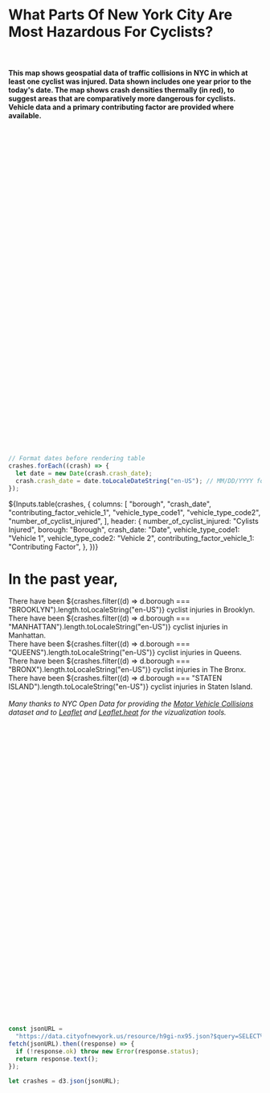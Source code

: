 <!DOCTYPE html>
<html lang="en">
<head width=100%> 
  <meta charset="UTF-8">
  <meta name="viewport" content="width=device-width, initial-scale=1.0">
  <title>NYC Bicycle Crash Heatmap</title>
     <h1>What Parts Of New York City Are Most Hazardous For Cyclists?</h1>
     <br>
     <h4>This map shows geospatial data of traffic collisions in NYC in which at least one cyclist was injured. Data shown includes one year prior to the today's date. The map shows crash densities thermally (in red), to suggest areas that are comparatively more dangerous for cyclists. Vehicle data and a primary contributing factor are provided where available. <br>
      </h4>
     <br>
     <br>

<!-- ```js
const color = Plot.scale({
  color: {
    type: "categorical",
    domain: d3.groupSort(
      crashes,
      (D) => -D.length,
      (d) => d.borough
    ),
    unknown: "var(--theme-foreground-muted)",
  },
});
``` -->
<!-- 
```js
const MapView = view(
  Inputs.select(["Show All", "Manhattan", "Brooklyn", "Queens", "Bronx","Staten Island", "E-Bikes", "Pedicabs"], { label: "Map Options" })
);
``` -->

<div class="card card-cols-2">
  <div class="card">
<!-- PUT LEGEND HERE -->
     <div id="map"></div>
  </div>

```js
// Format dates before rendering table
crashes.forEach((crash) => {
  let date = new Date(crash.crash_date);
  crash.crash_date = date.toLocaleDateString("en-US"); // MM/DD/YYYY format
});
```

<div class="card" style="padding: 0;">
    ${Inputs.table(crashes, {
  columns: [
    "borough",
    "crash_date",
    "contributing_factor_vehicle_1",
    "vehicle_type_code1",
    "vehicle_type_code2",
    "number_of_cyclist_injured",
  ],
  header: {
    number_of_cyclist_injured: "Cylists Injured",
    borough: "Borough",
    crash_date: "Date",
    vehicle_type_code1: "Vehicle 1",
    vehicle_type_code2: "Vehicle 2",
    contributing_factor_vehicle_1: "Contributing Factor",
  },
})}
</div>

  <div id="table"></div>

  </div>

<div class="card grid-cols-4: auto;"> 
    <h1>In the past year,</h1>
  <div class="grid">
    <span> There have been ${crashes.filter((d) => d.borough === "BROOKLYN").length.toLocaleString("en-US")} cyclist injuries in Brooklyn.</span>
  </div>
   <div class="grid">
     <span>There have been ${crashes.filter((d) => d.borough === "MANHATTAN").length.toLocaleString("en-US")} cyclist injuries in Manhattan.</span>
  </div>
   <div class="grid">
     <span>There have been ${crashes.filter((d) => d.borough === "QUEENS").length.toLocaleString("en-US")} cyclist injuries in Queens.</span>
  </div>
  <div class="grid">
    <span>There have been ${crashes.filter((d) => d.borough === "BRONX").length.toLocaleString("en-US")} cyclist injuries in The Bronx.</span>
  </div>
   <div class="grid">
     <span>There have been ${crashes.filter((d) => d.borough === "STATEN ISLAND").length.toLocaleString("en-US")} cyclist injuries in Staten Island.</span>
  </div>
  </div>

   <html>
      <br>
      <i>Many thanks to NYC Open Data for providing the <a href="https://data.cityofnewyork.us/Public-Safety/Motor-Vehicle-Collisions-Crashes/h9gi-nx95/about_data">Motor Vehicle Collisions</a> dataset and to <a href="https://leafletjs.com/">Leaflet</a> and <a href="https://github.com/Leaflet/Leaflet.heat">Leaflet.heat</a> for the vizualization tools. </i>
    </html>

  <!-- Leaflet CSS -->
  <link rel="stylesheet" href="https://unpkg.com/leaflet@1.9.4/dist/leaflet.css" />

  <!-- Leaflet JS -->
  <script src="https://unpkg.com/leaflet@1.9.4/dist/leaflet.js"></script>

  <!-- Leaflet.heat JS -->
  <script src="https://unpkg.com/leaflet.heat/dist/leaflet-heat.js"></script>

  <style>
    p, table, figure, figcaption, h1, h2, h3, h4, h5, h6, .katex-display {
      max-width: 100%;
    }
    #map {
      width: 100%;
      height: 600px;
    }
  </style>
</head>
<body>
  <!-- Map container -->
  <div id="map"></div>

  <script>
  // data from NYC Open Data https://data.cityofnewyork.us/Public-Safety/Motor-Vehicle-Collisions-Crashes/h9gi-nx95/about_data


    // Initialize the Leaflet map
    const map = L.map('map',{
      maxZoom: 16,                // Prevent zooming in too much
      minZoom: 13  
    }
    ).setView([40.7128, -73.9560], 12); // Centered on NYC

    // Add a base map layer
    L.tileLayer('https://{s}.tile.openstreetmap.org/{z}/{x}/{y}.png', {
      maxZoom: 18,
      attribution: '&copy; <a href="https://www.openstreetmap.org/copyright">OpenStreetMap</a> contributors'
       
    }).addTo(map);


    fetch("https://data.cityofnewyork.us/resource/h9gi-nx95.json?$query=SELECT%0A%20%20%60crash_date%60%2C%0A%20%20%60crash_time%60%2C%0A%20%20%60borough%60%2C%0A%20%20%60zip_code%60%2C%0A%20%20%60latitude%60%2C%0A%20%20%60longitude%60%2C%0A%20%20%60location%60%2C%0A%20%20%60on_street_name%60%2C%0A%20%20%60off_street_name%60%2C%0A%20%20%60cross_street_name%60%2C%0A%20%20%60number_of_persons_injured%60%2C%0A%20%20%60number_of_persons_killed%60%2C%0A%20%20%60number_of_pedestrians_injured%60%2C%0A%20%20%60number_of_pedestrians_killed%60%2C%0A%20%20%60number_of_cyclist_injured%60%2C%0A%20%20%60number_of_cyclist_killed%60%2C%0A%20%20%60number_of_motorist_injured%60%2C%0A%20%20%60number_of_motorist_killed%60%2C%0A%20%20%60contributing_factor_vehicle_1%60%2C%0A%20%20%60contributing_factor_vehicle_2%60%2C%0A%20%20%60contributing_factor_vehicle_3%60%2C%0A%20%20%60contributing_factor_vehicle_4%60%2C%0A%20%20%60contributing_factor_vehicle_5%60%2C%0A%20%20%60collision_id%60%2C%0A%20%20%60vehicle_type_code1%60%2C%0A%20%20%60vehicle_type_code2%60%2C%0A%20%20%60vehicle_type_code_3%60%2C%0A%20%20%60vehicle_type_code_4%60%2C%0A%20%20%60vehicle_type_code_5%60%0AWHERE%20%60number_of_cyclist_injured%60%20%3E%200%0AORDER%20BY%20%60crash_date%60%20DESC%20NULL%20LAST")
      .then(response => response.json())
      .then(data => {

        data.forEach(item => {
        if (item.latitude && item.longitude) {
          const marker = L.circleMarker([item.latitude, item.longitude], {
            radius: 12,
            fillOpacity: 0,
            opacity: 0,
            minOpacity: 0,
          }).addTo(map);

          marker.bindTooltip(
            `<b>Cyclists Injured:</b> ${item.number_of_cyclist_injured}<br>
            <b>Date:</b> ${new Date(item.crash_date).toLocaleDateString('en-US')}<br>
            <b>Vehicle 1:</b> ${item.vehicle_type_code1 || 'N/A'}<br>
            <b>Vehicle 2:</b> ${item.vehicle_type_code2 || 'N/A'}<br>
            <b>Contributing Factor:</b> ${item.contributing_factor_vehicle_1 || 'N/A'}`,
            { direction: 'top', 
              offset: [0, -10], 
              opacity: 0.83 
            }
          );
        }
      });
      

        // Process the data to extract heatmap points
        const heatData = data
          .filter(row => row.latitude && row.longitude) // Ensure rows have valid coordinates
          .map(row => {
            const lat = parseFloat(row.latitude);
            const lng = parseFloat(row.longitude);
            const injuries = parseInt(row.number_of_cyclist_injured || 0);
            let intensity = injuries > 0 ? 1 : 1;
            return [lat, lng, intensity]; // Return as [lat, lng, intensity]
          });

        // Add a heatmap layer
        const heatLayer = L.heatLayer(heatData, {
          radius: 14,
          blur: 10,
          minOpacity: 0.5,
          gradient: {0.25: 'blue', 0.55: 'lime', 0.6:'red'}
        });

        // Add the heat layer to the map
        heatLayer.addTo(map);
      })
      .catch(error => {
        console.error("Error fetching or processing the data:", error);
      });


  </script>
</body>
</html>

```js
const jsonURL =
  "https://data.cityofnewyork.us/resource/h9gi-nx95.json?$query=SELECT%0A%20%20%60crash_date%60%2C%0A%20%20%60crash_time%60%2C%0A%20%20%60borough%60%2C%0A%20%20%60zip_code%60%2C%0A%20%20%60latitude%60%2C%0A%20%20%60longitude%60%2C%0A%20%20%60location%60%2C%0A%20%20%60on_street_name%60%2C%0A%20%20%60off_street_name%60%2C%0A%20%20%60cross_street_name%60%2C%0A%20%20%60number_of_persons_injured%60%2C%0A%20%20%60number_of_persons_killed%60%2C%0A%20%20%60number_of_pedestrians_injured%60%2C%0A%20%20%60number_of_pedestrians_killed%60%2C%0A%20%20%60number_of_cyclist_injured%60%2C%0A%20%20%60number_of_cyclist_killed%60%2C%0A%20%20%60number_of_motorist_injured%60%2C%0A%20%20%60number_of_motorist_killed%60%2C%0A%20%20%60contributing_factor_vehicle_1%60%2C%0A%20%20%60contributing_factor_vehicle_2%60%2C%0A%20%20%60contributing_factor_vehicle_3%60%2C%0A%20%20%60contributing_factor_vehicle_4%60%2C%0A%20%20%60contributing_factor_vehicle_5%60%2C%0A%20%20%60collision_id%60%2C%0A%20%20%60vehicle_type_code1%60%2C%0A%20%20%60vehicle_type_code2%60%2C%0A%20%20%60vehicle_type_code_3%60%2C%0A%20%20%60vehicle_type_code_4%60%2C%0A%20%20%60vehicle_type_code_5%60%0AWHERE%20%60number_of_cyclist_injured%60%20%3E%200%0AORDER%20BY%20%60crash_date%60%20DESC%20NULL%20LAST";
fetch(jsonURL).then((response) => {
  if (!response.ok) throw new Error(response.status);
  return response.text();
});

let crashes = d3.json(jsonURL);
```
